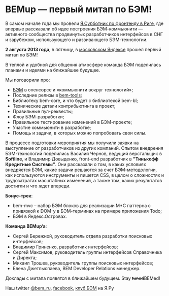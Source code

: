 <!--
{
    "title": "Анонс: BEMup — первый митап по БЭМ!",
    "createDate": "23-07-2013",
    "editDate": "05-08-2013",
    "summary": "2 августа 2013 года, в пятницу, в московском Яндексе состоится первый митап по БЭМ!.",
    "thumbnail": "",
    "authors": ["jetpyspayeva-yelena"],
    "tags": ["news","BEM","BEMup"],
    "translators": [""],
    "type": "news"
}
#META_LABEL-->

# BEMup — первый митап по БЭМ!

В самом начале года мы провели [Я.Субботник по фронтенду в Риге](http://events.yandex-team.ru/events/yasubbotnik/riga-apr-2013/), 
где впервые рассказали об идее построения БЭМ-коммьюнити — активного сообщества продвинутых 
разработчиков интерфейсов в СНГ и зарубежом, использующего и развивающего БЭМ-технологии. 

**2 августа 2013 года**, в пятницу, в [московском Яндексе](http://company.yandex.ru/contacts/redrose/) прошел первый митап по БЭМ!

В теплой и удобной для общения атмосфере команда БЭМ поделилась планами и идеями на ближайшее будущее.

Мы поговорили про:

* [БЭМ](http://bit.ly/ru-beminfo) в опенсорсе и «коммьюнити вокруг технологий»;
* Последние релизы в [bem-tools](http://bit.ly/ru-bemtools);
* Библиотеку bem-core, и что будет с библиотекой bem-bl;
* Технические детали контрибьютинга в проект;
* Правильные пул-реквесты;
* Флоу БЭМ-разработки;
* Правильное тестирование изменений в БЭМ-проекте;
* Участие коммьюнити в разработке;
* Помощь и задачи, в которых можно попробовать свои силы.

В процессе подготовки мероприятия мы получили заявки на выступление от разработчиков из других компаний. 
Опытом внедрения БЭМ-технологий поделились Василий Чернов, ведущий верстальщик в **Softline**, и Владимир Довыденко, front-end разработчик в **"Тинькофф Кредитные Системы"**. Они рассказали о том, в каких условиях внедряется БЭМ, какие задачи решаются за счет БЭМ-методологии, как используются инструменты и пишется CSS, в целом о сложностях и трудозатратах масштабных изменений, а также том, каких результатов достигли и что ждет впереди.

**Бонус-трек**:

* bem-mvc – набор БЭМ блоков для реализации M*C паттерна с привязкой к DOM-у в БЭМ-терминах на примере приложения Todo;
* БЭМ в Яндекс.Островах.

**Команда BEMup’a**:

* Сергей Бережной, руководитель отдела разработки поисковых интерфейсов;
* Владимир Гриненко, разработчик интерфейсов;
* Сергей Максимов, руководитель группы интерфейсов Справочника и Директа;
* Михаил Трошев, руководитель группы поисковых интерфейсов;
* Елена Джетпыспаева, BEM Developer Relations менеджер.

Доклады с митапа появятся в ближайшем будущем. Stay ~~tuned~~BEMed!

Наш twitter [@bem_ru](http://bit.ly/ru-twi), [facebook](http://bit.ly/fb-bem), [клуб БЭМ](http://clubs.ya.ru/bem/) на Я.Ру
